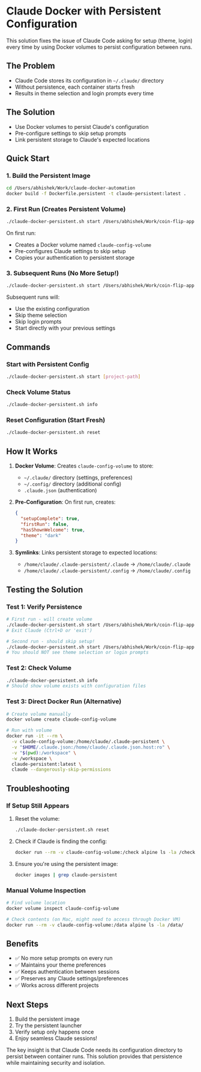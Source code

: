 # Claude Docker with Persistent Configuration

This solution fixes the issue of Claude Code asking for setup (theme, login) every time by using Docker volumes to persist configuration between runs.

## The Problem
- Claude Code stores its configuration in `~/.claude/` directory
- Without persistence, each container starts fresh
- Results in theme selection and login prompts every time

## The Solution
- Use Docker volumes to persist Claude's configuration
- Pre-configure settings to skip setup prompts
- Link persistent storage to Claude's expected locations

## Quick Start

### 1. Build the Persistent Image
```bash
cd /Users/abhishek/Work/claude-docker-automation
docker build -f Dockerfile.persistent -t claude-persistent:latest .
```

### 2. First Run (Creates Persistent Volume)
```bash
./claude-docker-persistent.sh start /Users/abhishek/Work/coin-flip-app
```

On first run:
- Creates a Docker volume named `claude-config-volume`
- Pre-configures Claude settings to skip setup
- Copies your authentication to persistent storage

### 3. Subsequent Runs (No More Setup!)
```bash
./claude-docker-persistent.sh start /Users/abhishek/Work/coin-flip-app
```

Subsequent runs will:
- Use the existing configuration
- Skip theme selection
- Skip login prompts
- Start directly with your previous settings

## Commands

### Start with Persistent Config
```bash
./claude-docker-persistent.sh start [project-path]
```

### Check Volume Status
```bash
./claude-docker-persistent.sh info
```

### Reset Configuration (Start Fresh)
```bash
./claude-docker-persistent.sh reset
```

## How It Works

1. **Docker Volume**: Creates `claude-config-volume` to store:
   - `~/.claude/` directory (settings, preferences)
   - `~/.config/` directory (additional config)
   - `.claude.json` (authentication)

2. **Pre-Configuration**: On first run, creates:
   ```json
   {
     "setupComplete": true,
     "firstRun": false,
     "hasShownWelcome": true,
     "theme": "dark"
   }
   ```

3. **Symlinks**: Links persistent storage to expected locations:
   - `/home/claude/.claude-persistent/.claude` → `/home/claude/.claude`
   - `/home/claude/.claude-persistent/.config` → `/home/claude/.config`

## Testing the Solution

### Test 1: Verify Persistence
```bash
# First run - will create volume
./claude-docker-persistent.sh start /Users/abhishek/Work/coin-flip-app
# Exit Claude (Ctrl+D or 'exit')

# Second run - should skip setup!
./claude-docker-persistent.sh start /Users/abhishek/Work/coin-flip-app
# You should NOT see theme selection or login prompts
```

### Test 2: Check Volume
```bash
./claude-docker-persistent.sh info
# Should show volume exists with configuration files
```

### Test 3: Direct Docker Run (Alternative)
```bash
# Create volume manually
docker volume create claude-config-volume

# Run with volume
docker run -it --rm \
  -v claude-config-volume:/home/claude/.claude-persistent \
  -v "$HOME/.claude.json:/home/claude/.claude.json.host:ro" \
  -v "$(pwd):/workspace" \
  -w /workspace \
  claude-persistent:latest \
  claude --dangerously-skip-permissions
```

## Troubleshooting

### If Setup Still Appears
1. Reset the volume:
   ```bash
   ./claude-docker-persistent.sh reset
   ```

2. Check if Claude is finding the config:
   ```bash
   docker run --rm -v claude-config-volume:/check alpine ls -la /check/.claude/
   ```

3. Ensure you're using the persistent image:
   ```bash
   docker images | grep claude-persistent
   ```

### Manual Volume Inspection
```bash
# Find volume location
docker volume inspect claude-config-volume

# Check contents (on Mac, might need to access through Docker VM)
docker run --rm -v claude-config-volume:/data alpine ls -la /data/
```

## Benefits
- ✅ No more setup prompts on every run
- ✅ Maintains your theme preferences
- ✅ Keeps authentication between sessions
- ✅ Preserves any Claude settings/preferences
- ✅ Works across different projects

## Next Steps
1. Build the persistent image
2. Try the persistent launcher
3. Verify setup only happens once
4. Enjoy seamless Claude sessions!

The key insight is that Claude Code needs its configuration directory to persist between container runs. This solution provides that persistence while maintaining security and isolation.